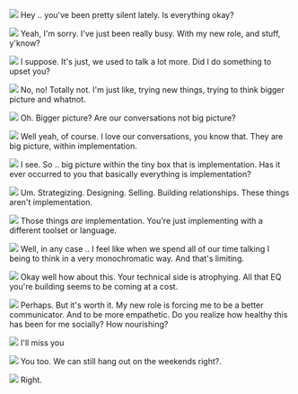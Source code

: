 <img src="/images/code.svg"> Hey .. you've been pretty silent lately. Is everything okay?

<img src="/images/person.svg"> Yeah, I'm sorry. I've just been really busy. With my new role, and stuff, y'know?

<img src="/images/code.svg"> I suppose. It's just, we used to talk a lot more. Did I do something to upset you?

<img src="/images/person.svg"> No, no! Totally not. I'm just like, trying new things, trying to think bigger picture and whatnot.

<img src="/images/code.svg"> Oh. Bigger picture? Are our conversations not big picture?

<img src="/images/person.svg"> Well yeah, of course. I love our conversations, you know that. They are big picture, within implementation.

<img src="/images/code.svg"> I see. So .. big picture within the tiny box that is implementation. Has it ever occurred to you that basically everything is implementation?

<img src="/images/person.svg"> Um. Strategizing. Designing. Selling. Building relationships. These things aren't implementation.

<img src="/images/code.svg"> Those things _are_ implementation. You're just implementing with a different toolset or language.

<img src="/images/person.svg"> Well, in any case .. I feel like when we spend all of our time talking I being to think in a very monochromatic way. And that's limiting.

<img src="/images/code.svg"> Okay well how about this. Your technical side is atrophying. All that EQ you're building seems to be coming at a cost.

<img src="/images/person.svg"> Perhaps. But it's worth it. My new role is forcing me to be a better communicator. And to be more empathetic. Do you realize how healthy this has been for me socially? How nourishing?

<img src="/images/code.svg"> I'll miss you

<img src="/images/person.svg"> You too. We can still hang out on the weekends right?.

<img src="/images/code.svg"> Right.
